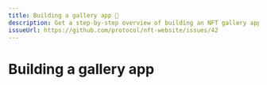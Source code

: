 ```yaml
---
title: Building a gallery app 🚧
description: Get a step-by-step overview of building an NFT gallery app in this developer-focused guide.
issueUrl: https://github.com/protocol/nft-website/issues/42
---
```

 # Building a gallery app

<ContentStatus />
